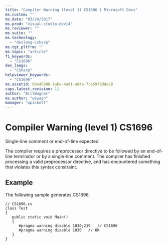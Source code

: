 ```yaml
---
title: "Compiler Warning (level 1) CS1696 | Microsoft Docs"
ms.custom: ""
ms.date: "03/24/2017"
ms.prod: "visual-studio-dev14"
ms.reviewer: ""
ms.suite: ""
ms.technology: 
  - "devlang-csharp"
ms.tgt_pltfrm: ""
ms.topic: "article"
f1_keywords: 
  - "CS1696"
dev_langs: 
  - "CSharp"
helpviewer_keywords: 
  - "CS1696"
ms.assetid: 69a45988-1aba-4a01-a84e-7ca59f8dde28
caps.latest.revision: 11
author: "BillWagner"
ms.author: "wiwagn"
manager: "wpickett"
---
```

# Compiler Warning (level 1) CS1696
Single-line comment or end-of-line expected  
  
 The compiler requires a preprocessor directive to be followed by an end-of-line terminator or by a single-line comment. The compiler has finished processing a valid preprocessor directive, and has encountered something that violates this syntax constraint.  
  
## Example  
 The following sample generates CS1696.  
  
```  
// CS1696.cs  
class Test  
{  
   public static void Main()  
   {  
      #pragma warning disable 1030;219   // CS1696  
      #pragma warning disable 1030   // OK  
   }  
}  
```